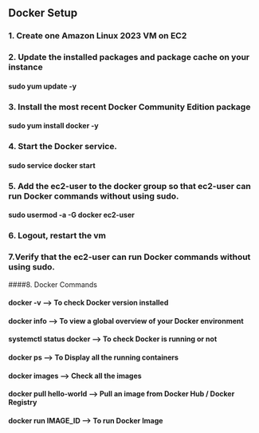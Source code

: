 ## Docker Setup

### 1. Create one Amazon Linux 2023 VM on EC2

### 2. Update the installed packages and package cache on your instance
#### sudo yum update -y

### 3. Install the most recent Docker Community Edition package
#### sudo yum install docker -y

### 4. Start the Docker service.
#### sudo service docker start

### 5. Add the ec2-user to the docker group so that ec2-user can run Docker commands without using sudo.
#### sudo usermod -a -G docker ec2-user

### 6. Logout, restart the vm

### 7.Verify that the ec2-user can run Docker commands without using sudo.

####8. Docker Commands

#### docker -v  --> To check Docker version installed
#### docker info --> To view a global overview of your Docker environment
#### systemctl status docker --> To check Docker is running or not
#### docker ps --> To Display all the running containers
#### docker images --> Check all the images
#### docker pull hello-world --> Pull an image from Docker Hub / Docker Registry
#### docker run IMAGE_ID  --> To run Docker Image





